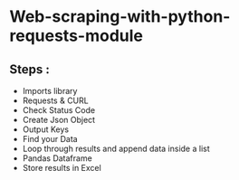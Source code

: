 # Web-scraping-with-python-requests-module

## Steps : 
* Imports library
* Requests & CURL
* Check Status Code
* Create Json Object
* Output Keys
* Find your Data
* Loop through results and append data inside a list
* Pandas Dataframe
* Store results in Excel
